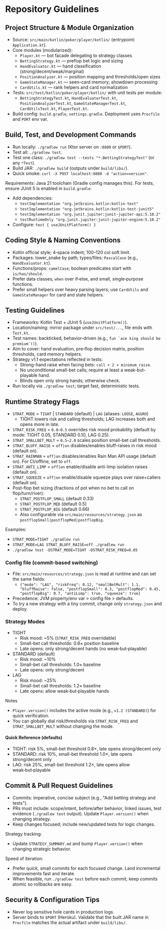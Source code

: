 # Repository Guidelines

## Project Structure & Module Organization
- Source: `src/main/kotlin/poker/player/kotlin/` (entrypoint: `Application.kt`).
- Core modules (modularized):
  - `Player.kt` — bot facade delegating to strategy classes
  - `BettingStrategy.kt` — preflop bet logic and sizing
  - `HandEvaluator.kt` — hand classification (strong/decent/weak/marginal)
  - `PositionAnalyzer.kt` — position mapping and thresholds/open sizes
  - `GameStateManager.kt` — seen-card memory; showdown processing
  - `CardUtils.kt` — rank helpers and card normalization
- Tests: `src/test/kotlin/poker/player/kotlin/` with unit tests per module:
  - `BettingStrategyTest.kt`, `HandEvaluatorTest.kt`, `PositionAnalyzerTest.kt`,
    `GameStateManagerTest.kt`, `CardUtilsTest.kt`, `PlayerTest.kt`.
- Build config: `build.gradle`, `settings.gradle`. Deployment uses `Procfile` and `PORT` env var.

## Build, Test, and Development Commands
- Run locally: `./gradlew run` (Ktor server on `:8080` or `$PORT`).
- Test all: `./gradlew test`.
- Test one class: `./gradlew test --tests "*.BettingStrategyTest"` (or any `*Test`).
- Build JAR: `./gradlew build` (outputs under `build/libs/`).
- Quick smoke: `curl -X POST localhost:8080 -d "action=version"`.

Requirements: Java 21 toolchain (Gradle config manages this). For tests, ensure JUnit 5 is enabled in `build.gradle`:

- Add dependencies:
  - `testImplementation "org.jetbrains.kotlin:kotlin-test"`
  - `testImplementation "org.jetbrains.kotlin:kotlin-test-junit5"`
  - `testImplementation "org.junit.jupiter:junit-jupiter-api:5.10.2"`
  - `testRuntimeOnly "org.junit.jupiter:junit-jupiter-engine:5.10.2"`
- Configure: `test { useJUnitPlatform() }`

## Coding Style & Naming Conventions
- Kotlin official style; 4‑space indent; 100–120 col soft limit.
- Packages: lower_snake by path; types/files: `PascalCase` (e.g., `HandEvaluator.kt`).
- Functions/props: `camelCase`; boolean predicates start with `is/has/should`.
- Prefer data classes, `when` over if‑else, and small, single‑purpose functions.
- Prefer small helpers over heavy parsing layers; use `CardUtils` and `GameStateManager` for card and state helpers.

## Testing Guidelines
- Frameworks: Kotlin Test + JUnit 5 (`useJUnitPlatform()`).
- Location/naming: mirror package under `src/test/...`, file ends with `Test.kt`.
- Test names: backticked, behavior‑driven (e.g., ``fun `ace king should be premium`()``).
- Aim to cover: hand evaluation, pre‑flop decision matrix, position thresholds, card memory helpers.
- Strategy v1.1 expectations reflected in tests:
  - Strong-hand raise when facing bets: `call + 2 × minimum_raise`.
  - No unconditional small-bet calls; require at least a weak-but-playable hand.
  - Blinds open only strong hands; otherwise check.
- Run locally via `./gradlew test`; target fast, deterministic tests.

## Runtime Strategy Flags
- `STRAT_MODE` = `TIGHT` | `STANDARD` (default) | `LAG` (aliases: `LOOSE`, `AGGRO`)
  - TIGHT lowers risk and calling thresholds; LAG increases both and opens more in late.
- `STRAT_RISK_FREQ` = `0.0–0.5` overrides risk mood probability (default by mode: TIGHT 0.05, STANDARD 0.10, LAG 0.25).
- `STRAT_SMALLBET_MULT` = `0.5–2.0` scales position small-bet call thresholds.
- `STRAT_BLUFF_RAISE` = `off|on` disables/enables bluff-raises in risk mood (default on).
- `STRAT_RAINMAN` = `off|on` disables/enables Rain Man API usage (default on). For CI/offline, set to `off`.
 - `STRAT_ANTI_LIMP` = `off|on` enable/disable anti-limp isolation raises (default on).
 - `STRAT_SQUEEZE` = `off|on` enable/disable squeeze plays over raise+callers (default on).
- Post-flop bet sizing (fractions of pot when no bet to call on flop/turn/river):
  - `STRAT_POSTFLOP_SMALL` (default 0.33)
  - `STRAT_POSTFLOP_MED` (default 0.5)
  - `STRAT_POSTFLOP_BIG` (default 0.66)
  - Also configurable via `src/main/resources/strategy.json` as `postflopSmall|postflopMed|postflopBig`.

Examples:
- `STRAT_MODE=TIGHT ./gradlew run`
- `STRAT_MODE=LAG STRAT_BLUFF_RAISE=off ./gradlew run`
- `./gradlew test -DSTRAT_MODE=TIGHT -DSTRAT_RISK_FREQ=0.05`

### Config file (commit-based switching)
- File: `src/main/resources/strategy.json` is read at runtime and can set the same fields:
  - `{"mode": "LAG", "riskFreq": 0.12, "smallBetMult": 1.1, "bluffRaise": false, "postflopSmall": 0.3, "postflopMed": 0.45, "postflopBig": 0.7, "antiLimp": true, "squeeze": true}`
- Precedence: JVM property/env var > config file > defaults.
- To try a new strategy with a tiny commit, change only `strategy.json` and deploy.

### Strategy Modes
- TIGHT
  - Risk mood: ~5% (`STRAT_RISK_FREQ` overridable)
  - Small-bet call thresholds: 0.8× position baseline
  - Late opens: only strong/decent hands (no weak‑but‑playable)
- STANDARD (default)
  - Risk mood: ~10%
  - Small-bet call thresholds: 1.0× baseline
  - Late opens: only strong/decent
- LAG
  - Risk mood: ~25%
  - Small-bet call thresholds: 1.2× baseline
  - Late opens: allow weak‑but‑playable hands

Notes
- `Player.version()` includes the active mode (e.g., `v1.2 (STANDARD)`) for quick verification.
- You can globally dial risk/thresholds via `STRAT_RISK_FREQ` and `STRAT_SMALLBET_MULT` without changing the mode.

#### Quick Reference (defaults)
- TIGHT: risk 5%, small-bet threshold 0.8×, late opens strong/decent only
- STANDARD: risk 10%, small-bet threshold 1.0×, late opens strong/decent only
- LAG: risk 25%, small-bet threshold 1.2×, late opens allow weak‑but‑playable

## Commit & Pull Request Guidelines
- Commits: imperative, concise subject (e.g., "Add betting strategy and tests").
- PRs must include: scope/intent, before/after behavior, linked issues, test evidence (`./gradlew test` output). Update `Player.version()` when changing strategy.
- Keep changes focused; include new/updated tests for logic changes.

Strategy tracking:
- Update `STRATEGY_SUMMARY.md` and bump `Player.version()` when changing strategic behavior.

Speed of iteration:
- Prefer quick, small commits for each focused change. Land incremental improvements fast and iterate.
- When feasible, run `./gradlew test` before each commit; keep commits atomic so rollbacks are easy.

## Security & Configuration Tips
- Never log sensitive hole cards in production logs.
- Server binds to `$PORT` (Heroku). Validate that the built JAR name in `Procfile` matches the actual artifact under `build/libs/`.
